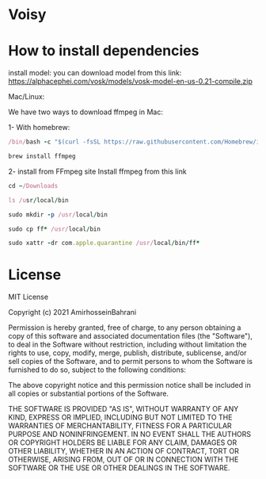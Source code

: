 # Voisy

# How to install dependencies

install model:
you can download model from this link:
https://alphacephei.com/vosk/models/vosk-model-en-us-0.21-compile.zip

Mac/Linux:

We have two ways to download ffmpeg in Mac:

1- With homebrew:
```ruby
/bin/bash -c "$(curl -fsSL https://raw.githubusercontent.com/Homebrew/install/HEAD/install.sh)"

brew install ffmpeg
```

2- install from FFmpeg site
Install ffmpeg from this link
```ruby
cd ~/Downloads

ls /usr/local/bin

sudo mkdir -p /usr/local/bin

sudo cp ff* /usr/local/bin

sudo xattr -dr com.apple.quarantine /usr/local/bin/ff*
```



# License

MIT License

Copyright (c) 2021 AmirhosseinBahrani

Permission is hereby granted, free of charge, to any person obtaining a copy
of this software and associated documentation files (the "Software"), to deal
in the Software without restriction, including without limitation the rights
to use, copy, modify, merge, publish, distribute, sublicense, and/or sell
copies of the Software, and to permit persons to whom the Software is
furnished to do so, subject to the following conditions:

The above copyright notice and this permission notice shall be included in all
copies or substantial portions of the Software.

THE SOFTWARE IS PROVIDED "AS IS", WITHOUT WARRANTY OF ANY KIND, EXPRESS OR
IMPLIED, INCLUDING BUT NOT LIMITED TO THE WARRANTIES OF MERCHANTABILITY,
FITNESS FOR A PARTICULAR PURPOSE AND NONINFRINGEMENT. IN NO EVENT SHALL THE
AUTHORS OR COPYRIGHT HOLDERS BE LIABLE FOR ANY CLAIM, DAMAGES OR OTHER
LIABILITY, WHETHER IN AN ACTION OF CONTRACT, TORT OR OTHERWISE, ARISING FROM,
OUT OF OR IN CONNECTION WITH THE SOFTWARE OR THE USE OR OTHER DEALINGS IN THE
SOFTWARE.
